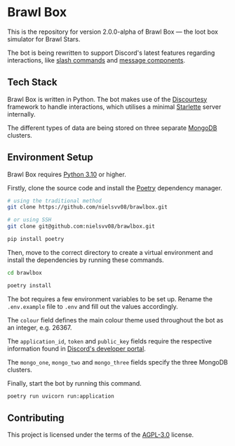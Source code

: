 # Brawl Box

This is the repository for version 2.0.0-alpha of Brawl Box — the loot box simulator for Brawl Stars.

The bot is being rewritten to support Discord's latest features regarding interactions, like [slash commands][discord-slash-commands] and [message components][discord-message-components].

## Tech Stack

Brawl Box is written in Python. The bot makes use of the [Discourtesy][discourtesy] framework to handle interactions, which utilises a minimal [Starlette][starlette] server internally.

The different types of data are being stored on three separate [MongoDB][mongodb] clusters.

## Environment Setup

Brawl Box requires [Python 3.10][python-3.10] or higher.

Firstly, clone the source code and install the [Poetry][poetry] dependency manager.

```sh
# using the traditional method
git clone https://github.com/nielsvv08/brawlbox.git

# or using SSH
git clone git@github.com:nielsvv08/brawlbox.git
```

```sh
pip install poetry
```

Then, move to the correct directory to create a virtual environment and install the dependencies by running these commands.

```sh
cd brawlbox
```

```sh
poetry install
```

The bot requires a few environment variables to be set up. Rename the `.env.example` file to `.env` and fill out the values accordingly.

The `colour` field defines the main colour theme used throughout the bot as an integer, e.g. 26367.

The `application_id`, `token` and `public_key` fields require the respective information found in [Discord's developer portal][discord-developer-portal].

The `mongo_one`, `mongo_two` and `mongo_three` fields specify the three MongoDB clusters.

Finally, start the bot by running this command.

```sh
poetry run uvicorn run:application
```

## Contributing

This project is licensed under the terms of the [AGPL-3.0][agpl-3.0-license] license.

[agpl-3.0-license]: <https://github.com/nielsvv08/brawlbox/blob/main/LICENSE>
[discord-developer-portal]: <https://discord.com/developers/applications>
[discord-message-components]: <https://discord.com/developers/docs/interactions/message-components>
[discord-slash-commands]: <https://discord.com/developers/docs/interactions/application-commands>
[discourtesy]: <https://github.com/robinmahieu/discourtesy>
[mongodb]: <https://www.mongodb.com/>
[poetry]: <https://github.com/python-poetry/poetry>
[python-3.10]: <https://www.python.org/downloads/>
[starlette]: <https://github.com/encode/starlette>
